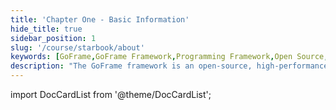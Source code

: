 ```yaml
---
title: 'Chapter One - Basic Information'
hide_title: true
sidebar_position: 1
slug: '/course/starbook/about'
keywords: [GoFrame,GoFrame Framework,Programming Framework,Open Source,Web Development,Application Development,High Performance,Modular Design,Enterprise Applications,Backend Development]
description: "The GoFrame framework is an open-source, high-performance web application development framework that supports modular design, suitable for enterprise-level application development. Its user-friendly features and powerful functionality make it a reliable tool for developers to achieve efficient backend development."
---
```







import DocCardList from '@theme/DocCardList';

<DocCardList />